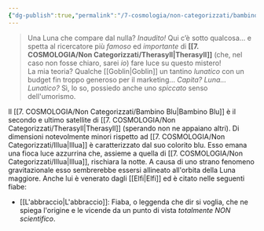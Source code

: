 ```yaml
---
{"dg-publish":true,"permalink":"/7-cosmologia/non-categorizzati/bambino-blu/"}
---
```



> Una Luna che compare dal nulla? _Inaudito!_ Qui c’è sotto qualcosa... e spetta al ricercatore più _famoso_ ed _importante_ di **[[7. COSMOLOGIA/Non Categorizzati/Therasyll\|Therasyll]]** (che, nel caso non fosse chiaro, sarei _io_) fare luce su questo mistero!  
> La mia teoria? Qualche [[Goblin\|Goblin]] un tantino _lunatico_ con un budget fin troppo generoso per il marketing... *Capita? Luna… Lunatico?* Sì, lo so, possiedo anche uno *spiccato* senso dell'umorismo. 

Il [[7. COSMOLOGIA/Non Categorizzati/Bambino Blu\|Bambino Blu]] è il secondo e ultimo satellite di [[7. COSMOLOGIA/Non Categorizzati/Therasyll\|Therasyll]] (sperando non ne appaiano altri). Di dimensioni notevolmente minori rispetto ad [[7. COSMOLOGIA/Non Categorizzati/Illua\|Illua]] è caratterizzato dal suo colorito blu. Esso emana una fioca luce azzurrina che, assieme a quella di [[7. COSMOLOGIA/Non Categorizzati/Illua\|Illua]], rischiara la notte. A causa di uno strano fenomeno gravitazionale esso sembrerebbe essersi allineato all'orbita della Luna maggiore. 
Anche lui è venerato dagli [[Elfi\|Elfi]] ed è citato nelle seguenti fiabe:

- [[L'abbraccio\|L'abbraccio]]: Fiaba, o leggenda che dir si voglia, che ne spiega l'origine e le vicende da un punto di vista *totalmente NON scientifico*. 
